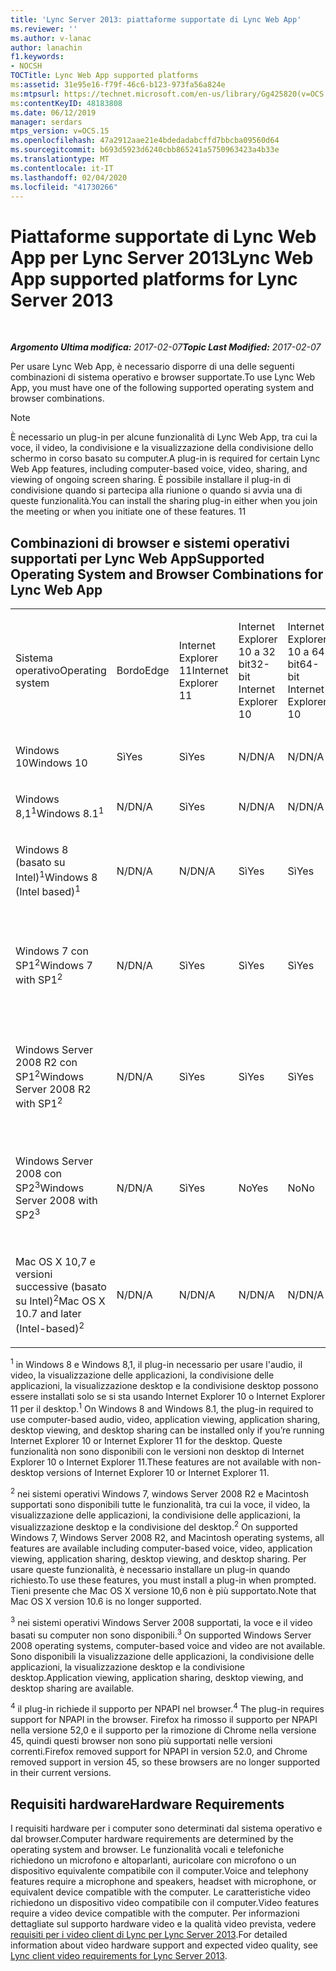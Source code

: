 ```yaml
---
title: 'Lync Server 2013: piattaforme supportate di Lync Web App'
ms.reviewer: ''
ms.author: v-lanac
author: lanachin
f1.keywords:
- NOCSH
TOCTitle: Lync Web App supported platforms
ms:assetid: 31e95e16-f79f-46c6-b123-973fa56a824e
ms:mtpsurl: https://technet.microsoft.com/en-us/library/Gg425820(v=OCS.15)
ms:contentKeyID: 48183808
ms.date: 06/12/2019
manager: serdars
mtps_version: v=OCS.15
ms.openlocfilehash: 47a2912aae21e4bdedadabcffd7bbcba09560d64
ms.sourcegitcommit: b693d5923d6240cbb865241a5750963423a4b33e
ms.translationtype: MT
ms.contentlocale: it-IT
ms.lasthandoff: 02/04/2020
ms.locfileid: "41730266"
---
```

<div data-xmlns="http://www.w3.org/1999/xhtml">

<div class="topic" data-xmlns="http://www.w3.org/1999/xhtml" data-msxsl="urn:schemas-microsoft-com:xslt" data-cs="http://msdn.microsoft.com/en-us/">

<div data-asp="http://msdn2.microsoft.com/asp">

# <a name="lync-web-app-supported-platforms-for-lync-server-2013"></a><span data-ttu-id="a1399-102">Piattaforme supportate di Lync Web App per Lync Server 2013</span><span class="sxs-lookup"><span data-stu-id="a1399-102">Lync Web App supported platforms for Lync Server 2013</span></span>

</div>

<div id="mainSection">

<div id="mainBody">

<span> </span>

<span data-ttu-id="a1399-103">_**Argomento Ultima modifica:** 2017-02-07_</span><span class="sxs-lookup"><span data-stu-id="a1399-103">_**Topic Last Modified:** 2017-02-07_</span></span>

<span data-ttu-id="a1399-104">Per usare Lync Web App, è necessario disporre di una delle seguenti combinazioni di sistema operativo e browser supportate.</span><span class="sxs-lookup"><span data-stu-id="a1399-104">To use Lync Web App, you must have one of the following supported operating system and browser combinations.</span></span>

<div>


> [!NOTE]  
> <span data-ttu-id="a1399-105">È necessario un plug-in per alcune funzionalità di Lync Web App, tra cui la voce, il video, la condivisione e la visualizzazione della condivisione dello schermo in corso basato su computer.</span><span class="sxs-lookup"><span data-stu-id="a1399-105">A plug-in is required for certain Lync Web App features, including computer-based voice, video, sharing, and viewing of ongoing screen sharing.</span></span> <span data-ttu-id="a1399-106">È possibile installare il plug-in di condivisione quando si partecipa alla riunione o quando si avvia una di queste funzionalità.</span><span class="sxs-lookup"><span data-stu-id="a1399-106">You can install the sharing plug-in either when you join the meeting or when you initiate one of these features.</span></span> <span data-ttu-id="a1399-107">1</span><span class="sxs-lookup"><span data-stu-id="a1399-107">1</span></span><BR>



</div>

<div>

## <a name="supported-operating-system-and-browser-combinations-for-lync-web-app"></a><span data-ttu-id="a1399-108">Combinazioni di browser e sistemi operativi supportati per Lync Web App</span><span class="sxs-lookup"><span data-stu-id="a1399-108">Supported Operating System and Browser Combinations for Lync Web App</span></span>


<table style="width:100%;">
<colgroup>
<col style="width: 9%" />
<col style="width: 9%" />
<col style="width: 9%" />
<col style="width: 9%" />
<col style="width: 9%" />
<col style="width: 9%" />
<col style="width: 9%" />
<col style="width: 9%" />
<col style="width: 9%" />
<col style="width: 9%" />
<col style="width: 9%" />
</colgroup>
<tbody>
<tr class="odd">
<td><p><span data-ttu-id="a1399-109">Sistema operativo</span><span class="sxs-lookup"><span data-stu-id="a1399-109">Operating system</span></span></p></td>
<td><p><span data-ttu-id="a1399-110">Bordo</span><span class="sxs-lookup"><span data-stu-id="a1399-110">Edge</span></span></p></td>
<td><p><span data-ttu-id="a1399-111">Internet Explorer 11</span><span class="sxs-lookup"><span data-stu-id="a1399-111">Internet Explorer 11</span></span></p></td>
<td><p><span data-ttu-id="a1399-112">Internet Explorer 10 a 32 bit</span><span class="sxs-lookup"><span data-stu-id="a1399-112">32-bit Internet Explorer 10</span></span></p></td>
<td><p><span data-ttu-id="a1399-113">Internet Explorer 10 a 64 bit</span><span class="sxs-lookup"><span data-stu-id="a1399-113">64-bit Internet Explorer 10</span></span></p></td>
<td><p><span data-ttu-id="a1399-114">Internet Explorer 9 a 32 bit</span><span class="sxs-lookup"><span data-stu-id="a1399-114">32-bit Internet Explorer 9</span></span></p></td>
<td><p><span data-ttu-id="a1399-115">Internet Explorer 9 a 64 bit</span><span class="sxs-lookup"><span data-stu-id="a1399-115">64-bit Internet Explorer 9</span></span></p></td>
<td><p><span data-ttu-id="a1399-116">Firefox 32-bit<sup>4</sup></span><span class="sxs-lookup"><span data-stu-id="a1399-116">Firefox 32-bit<sup>4</sup></span></span></p></td>
<td><p><span data-ttu-id="a1399-117">Firefox 64-bit<sup>4</sup></span><span class="sxs-lookup"><span data-stu-id="a1399-117">Firefox 64-bit<sup>4</sup></span></span></p></td>
<td><p><span data-ttu-id="a1399-118">Safari</span><span class="sxs-lookup"><span data-stu-id="a1399-118">Safari</span></span></p></td>
<td><p><span data-ttu-id="a1399-119">Chrome<sup>4</sup></span><span class="sxs-lookup"><span data-stu-id="a1399-119">Chrome<sup>4</sup></span></span></p></td>
</tr>
<tr class="even">
<td><p><span data-ttu-id="a1399-120">Windows 10</span><span class="sxs-lookup"><span data-stu-id="a1399-120">Windows 10</span></span></p></td>
<td><p><span data-ttu-id="a1399-121">Sì</span><span class="sxs-lookup"><span data-stu-id="a1399-121">Yes</span></span></p></td>
<td><p><span data-ttu-id="a1399-122">Sì</span><span class="sxs-lookup"><span data-stu-id="a1399-122">Yes</span></span></p></td>
<td><p><span data-ttu-id="a1399-123">N/D</span><span class="sxs-lookup"><span data-stu-id="a1399-123">N/A</span></span></p></td>
<td><p><span data-ttu-id="a1399-124">N/D</span><span class="sxs-lookup"><span data-stu-id="a1399-124">N/A</span></span></p></td>
<td><p><span data-ttu-id="a1399-125">N/D</span><span class="sxs-lookup"><span data-stu-id="a1399-125">N/A</span></span></p></td>
<td><p><span data-ttu-id="a1399-126">N/D</span><span class="sxs-lookup"><span data-stu-id="a1399-126">N/A</span></span></p></td>
<td><p><span data-ttu-id="a1399-127">No</span><span class="sxs-lookup"><span data-stu-id="a1399-127">No</span></span></p></td>
<td><p><span data-ttu-id="a1399-128">No</span><span class="sxs-lookup"><span data-stu-id="a1399-128">No</span></span></p></td>
<td><p><span data-ttu-id="a1399-129">N/D</span><span class="sxs-lookup"><span data-stu-id="a1399-129">N/A</span></span></p></td>
<td><p><span data-ttu-id="a1399-130">No</span><span class="sxs-lookup"><span data-stu-id="a1399-130">No</span></span></p></td>
</tr>
<tr class="odd">
<td><p><span data-ttu-id="a1399-131">Windows 8,1<sup>1</sup></span><span class="sxs-lookup"><span data-stu-id="a1399-131">Windows 8.1<sup>1</sup></span></span></p></td>
<td><p><span data-ttu-id="a1399-132">N/D</span><span class="sxs-lookup"><span data-stu-id="a1399-132">N/A</span></span></p></td>
<td><p><span data-ttu-id="a1399-133">Sì</span><span class="sxs-lookup"><span data-stu-id="a1399-133">Yes</span></span></p></td>
<td><p><span data-ttu-id="a1399-134">N/D</span><span class="sxs-lookup"><span data-stu-id="a1399-134">N/A</span></span></p></td>
<td><p><span data-ttu-id="a1399-135">N/D</span><span class="sxs-lookup"><span data-stu-id="a1399-135">N/A</span></span></p></td>
<td><p><span data-ttu-id="a1399-136">N/D</span><span class="sxs-lookup"><span data-stu-id="a1399-136">N/A</span></span></p></td>
<td><p><span data-ttu-id="a1399-137">N/D</span><span class="sxs-lookup"><span data-stu-id="a1399-137">N/A</span></span></p></td>
<td><p><span data-ttu-id="a1399-138">No</span><span class="sxs-lookup"><span data-stu-id="a1399-138">No</span></span></p></td>
<td><p><span data-ttu-id="a1399-139">No</span><span class="sxs-lookup"><span data-stu-id="a1399-139">No</span></span></p></td>
<td><p><span data-ttu-id="a1399-140">N/D</span><span class="sxs-lookup"><span data-stu-id="a1399-140">N/A</span></span></p></td>
<td><p><span data-ttu-id="a1399-141">No</span><span class="sxs-lookup"><span data-stu-id="a1399-141">No</span></span></p></td>
</tr>
<tr class="even">
<td><p><span data-ttu-id="a1399-142">Windows 8 (basato su Intel)<sup>1</sup></span><span class="sxs-lookup"><span data-stu-id="a1399-142">Windows 8 (Intel based)<sup>1</sup></span></span></p></td>
<td><p><span data-ttu-id="a1399-143">N/D</span><span class="sxs-lookup"><span data-stu-id="a1399-143">N/A</span></span></p></td>
<td><p><span data-ttu-id="a1399-144">N/D</span><span class="sxs-lookup"><span data-stu-id="a1399-144">N/A</span></span></p></td>
<td><p><span data-ttu-id="a1399-145">Sì</span><span class="sxs-lookup"><span data-stu-id="a1399-145">Yes</span></span></p></td>
<td><p><span data-ttu-id="a1399-146">Sì</span><span class="sxs-lookup"><span data-stu-id="a1399-146">Yes</span></span></p></td>
<td><p><span data-ttu-id="a1399-147">N/D</span><span class="sxs-lookup"><span data-stu-id="a1399-147">N/A</span></span></p></td>
<td><p><span data-ttu-id="a1399-148">N/D</span><span class="sxs-lookup"><span data-stu-id="a1399-148">N/A</span></span></p></td>
<td><p><span data-ttu-id="a1399-149">No</span><span class="sxs-lookup"><span data-stu-id="a1399-149">No</span></span></p></td>
<td><p><span data-ttu-id="a1399-150">No</span><span class="sxs-lookup"><span data-stu-id="a1399-150">No</span></span></p></td>
<td><p><span data-ttu-id="a1399-151">N/D</span><span class="sxs-lookup"><span data-stu-id="a1399-151">N/A</span></span></p></td>
<td><p><span data-ttu-id="a1399-152">No</span><span class="sxs-lookup"><span data-stu-id="a1399-152">No</span></span></p></td>
</tr>
<tr class="odd">
<td><p><span data-ttu-id="a1399-153">Windows 7 con SP1<sup>2</sup></span><span class="sxs-lookup"><span data-stu-id="a1399-153">Windows 7 with SP1<sup>2</sup></span></span></p></td>
<td><p><span data-ttu-id="a1399-154">N/D</span><span class="sxs-lookup"><span data-stu-id="a1399-154">N/A</span></span></p></td>
<td><p><span data-ttu-id="a1399-155">Sì</span><span class="sxs-lookup"><span data-stu-id="a1399-155">Yes</span></span></p></td>
<td><p><span data-ttu-id="a1399-156">Sì</span><span class="sxs-lookup"><span data-stu-id="a1399-156">Yes</span></span></p></td>
<td><p><span data-ttu-id="a1399-157">Sì</span><span class="sxs-lookup"><span data-stu-id="a1399-157">Yes</span></span></p></td>
<td><p><span data-ttu-id="a1399-158">Sì</span><span class="sxs-lookup"><span data-stu-id="a1399-158">Yes</span></span></p></td>
<td><p><span data-ttu-id="a1399-159">No</span><span class="sxs-lookup"><span data-stu-id="a1399-159">Yes</span></span></p></td>
<td><p><span data-ttu-id="a1399-160">Supporto per riunioni private con ID conferenza di riunione dinamici</span><span class="sxs-lookup"><span data-stu-id="a1399-160">No</span></span></p></td>
<td><p><span data-ttu-id="a1399-161">No</span><span class="sxs-lookup"><span data-stu-id="a1399-161">No</span></span></p></td>
<td><p><span data-ttu-id="a1399-162">N/D</span><span class="sxs-lookup"><span data-stu-id="a1399-162">N/A</span></span></p></td>
<td><p><span data-ttu-id="a1399-163">No</span><span class="sxs-lookup"><span data-stu-id="a1399-163">No</span></span></p></td>
</tr>
<tr class="even">
<td><p><span data-ttu-id="a1399-164">Windows Server 2008 R2 con SP1<sup>2</sup></span><span class="sxs-lookup"><span data-stu-id="a1399-164">Windows Server 2008 R2 with SP1<sup>2</sup></span></span></p></td>
<td><p><span data-ttu-id="a1399-165">N/D</span><span class="sxs-lookup"><span data-stu-id="a1399-165">N/A</span></span></p></td>
<td><p><span data-ttu-id="a1399-166">Sì</span><span class="sxs-lookup"><span data-stu-id="a1399-166">Yes</span></span></p></td>
<td><p><span data-ttu-id="a1399-167">Sì</span><span class="sxs-lookup"><span data-stu-id="a1399-167">Yes</span></span></p></td>
<td><p><span data-ttu-id="a1399-168">Sì</span><span class="sxs-lookup"><span data-stu-id="a1399-168">Yes</span></span></p></td>
<td><p><span data-ttu-id="a1399-169">Sì</span><span class="sxs-lookup"><span data-stu-id="a1399-169">Yes</span></span></p></td>
<td><p><span data-ttu-id="a1399-170">No</span><span class="sxs-lookup"><span data-stu-id="a1399-170">Yes</span></span></p></td>
<td><p><span data-ttu-id="a1399-171">Supporto per riunioni private con ID conferenza di riunione dinamici</span><span class="sxs-lookup"><span data-stu-id="a1399-171">No</span></span></p></td>
<td><p><span data-ttu-id="a1399-172">No</span><span class="sxs-lookup"><span data-stu-id="a1399-172">No</span></span></p></td>
<td><p><span data-ttu-id="a1399-173">N/D</span><span class="sxs-lookup"><span data-stu-id="a1399-173">N/A</span></span></p></td>
<td><p><span data-ttu-id="a1399-174">No</span><span class="sxs-lookup"><span data-stu-id="a1399-174">No</span></span></p></td>
</tr>
<tr class="odd">
<td><p><span data-ttu-id="a1399-175">Windows Server 2008 con SP2<sup>3</sup></span><span class="sxs-lookup"><span data-stu-id="a1399-175">Windows Server 2008 with SP2<sup>3</sup></span></span></p></td>
<td><p><span data-ttu-id="a1399-176">N/D</span><span class="sxs-lookup"><span data-stu-id="a1399-176">N/A</span></span></p></td>
<td><p><span data-ttu-id="a1399-177">Sì</span><span class="sxs-lookup"><span data-stu-id="a1399-177">Yes</span></span></p></td>
<td><p><span data-ttu-id="a1399-178">No</span><span class="sxs-lookup"><span data-stu-id="a1399-178">Yes</span></span></p></td>
<td><p><span data-ttu-id="a1399-179">No</span><span class="sxs-lookup"><span data-stu-id="a1399-179">No</span></span></p></td>
<td><p><span data-ttu-id="a1399-180">Sì</span><span class="sxs-lookup"><span data-stu-id="a1399-180">Yes</span></span></p></td>
<td><p><span data-ttu-id="a1399-181">Supporto per riunioni private con ID conferenza di riunione dinamici</span><span class="sxs-lookup"><span data-stu-id="a1399-181">No</span></span></p></td>
<td><p><span data-ttu-id="a1399-182">No</span><span class="sxs-lookup"><span data-stu-id="a1399-182">No</span></span></p></td>
<td><p><span data-ttu-id="a1399-183">No</span><span class="sxs-lookup"><span data-stu-id="a1399-183">No</span></span></p></td>
<td><p><span data-ttu-id="a1399-184">N/D</span><span class="sxs-lookup"><span data-stu-id="a1399-184">N/A</span></span></p></td>
<td><p><span data-ttu-id="a1399-185">No</span><span class="sxs-lookup"><span data-stu-id="a1399-185">No</span></span></p></td>
</tr>
<tr class="even">
<td><p><span data-ttu-id="a1399-186">Mac OS X 10,7 e versioni successive (basato su Intel)<sup>2</sup></span><span class="sxs-lookup"><span data-stu-id="a1399-186">Mac OS X 10.7 and later (Intel-based)<sup>2</sup></span></span></p></td>
<td><p><span data-ttu-id="a1399-187">N/D</span><span class="sxs-lookup"><span data-stu-id="a1399-187">N/A</span></span></p></td>
<td><p><span data-ttu-id="a1399-188">N/D</span><span class="sxs-lookup"><span data-stu-id="a1399-188">N/A</span></span></p></td>
<td><p><span data-ttu-id="a1399-189">N/D</span><span class="sxs-lookup"><span data-stu-id="a1399-189">N/A</span></span></p></td>
<td><p><span data-ttu-id="a1399-190">N/D</span><span class="sxs-lookup"><span data-stu-id="a1399-190">N/A</span></span></p></td>
<td><p><span data-ttu-id="a1399-191">N/D</span><span class="sxs-lookup"><span data-stu-id="a1399-191">N/A</span></span></p></td>
<td><p><span data-ttu-id="a1399-192">N/D</span><span class="sxs-lookup"><span data-stu-id="a1399-192">N/A</span></span></p></td>
<td><p><span data-ttu-id="a1399-193">No</span><span class="sxs-lookup"><span data-stu-id="a1399-193">No</span></span></p></td>
<td><p><span data-ttu-id="a1399-194">No</span><span class="sxs-lookup"><span data-stu-id="a1399-194">No</span></span></p></td>
<td><p><span data-ttu-id="a1399-195">Sì</span><span class="sxs-lookup"><span data-stu-id="a1399-195">Yes</span></span></p></td>
<td><p><span data-ttu-id="a1399-196">Supporto per riunioni private con ID conferenza di riunione dinamici</span><span class="sxs-lookup"><span data-stu-id="a1399-196">No</span></span></p></td>
</tr>
</tbody>
</table>


<span data-ttu-id="a1399-197"><sup>1</sup> in Windows 8 e Windows 8,1, il plug-in necessario per usare l'audio, il video, la visualizzazione delle applicazioni, la condivisione delle applicazioni, la visualizzazione desktop e la condivisione desktop possono essere installati solo se si sta usando Internet Explorer 10 o Internet Explorer 11 per il desktop.</span><span class="sxs-lookup"><span data-stu-id="a1399-197"><sup>1</sup> On Windows 8 and Windows 8.1, the plug-in required to use computer-based audio, video, application viewing, application sharing, desktop viewing, and desktop sharing can be installed only if you’re running Internet Explorer 10 or Internet Explorer 11 for the desktop.</span></span> <span data-ttu-id="a1399-198">Queste funzionalità non sono disponibili con le versioni non desktop di Internet Explorer 10 o Internet Explorer 11.</span><span class="sxs-lookup"><span data-stu-id="a1399-198">These features are not available with non-desktop versions of Internet Explorer 10 or Internet Explorer 11.</span></span>

<span data-ttu-id="a1399-199"><sup>2</sup> nei sistemi operativi Windows 7, windows Server 2008 R2 e Macintosh supportati sono disponibili tutte le funzionalità, tra cui la voce, il video, la visualizzazione delle applicazioni, la condivisione delle applicazioni, la visualizzazione desktop e la condivisione del desktop.</span><span class="sxs-lookup"><span data-stu-id="a1399-199"><sup>2</sup> On supported Windows 7, Windows Server 2008 R2, and Macintosh operating systems, all features are available including computer-based voice, video, application viewing, application sharing, desktop viewing, and desktop sharing.</span></span> <span data-ttu-id="a1399-200">Per usare queste funzionalità, è necessario installare un plug-in quando richiesto.</span><span class="sxs-lookup"><span data-stu-id="a1399-200">To use these features, you must install a plug-in when prompted.</span></span> <span data-ttu-id="a1399-201">Tieni presente che Mac OS X versione 10,6 non è più supportato.</span><span class="sxs-lookup"><span data-stu-id="a1399-201">Note that Mac OS X version 10.6 is no longer supported.</span></span>

<span data-ttu-id="a1399-202"><sup>3</sup> nei sistemi operativi Windows Server 2008 supportati, la voce e il video basati su computer non sono disponibili.</span><span class="sxs-lookup"><span data-stu-id="a1399-202"><sup>3</sup> On supported Windows Server 2008 operating systems, computer-based voice and video are not available.</span></span> <span data-ttu-id="a1399-203">Sono disponibili la visualizzazione delle applicazioni, la condivisione delle applicazioni, la visualizzazione desktop e la condivisione desktop.</span><span class="sxs-lookup"><span data-stu-id="a1399-203">Application viewing, application sharing, desktop viewing, and desktop sharing are available.</span></span>

<span data-ttu-id="a1399-204"><sup>4</sup> il plug-in richiede il supporto per NPAPI nel browser.</span><span class="sxs-lookup"><span data-stu-id="a1399-204"><sup>4</sup>  The plug-in requires support for NPAPI in the browser.</span></span> <span data-ttu-id="a1399-205">Firefox ha rimosso il supporto per NPAPI nella versione 52,0 e il supporto per la rimozione di Chrome nella versione 45, quindi questi browser non sono più supportati nelle versioni correnti.</span><span class="sxs-lookup"><span data-stu-id="a1399-205">Firefox removed support for NPAPI in version 52.0, and Chrome removed support in version 45, so these browsers are no longer supported in their current versions.</span></span>

</div>

<div>

## <a name="hardware-requirements"></a><span data-ttu-id="a1399-206">Requisiti hardware</span><span class="sxs-lookup"><span data-stu-id="a1399-206">Hardware Requirements</span></span>

<span data-ttu-id="a1399-207">I requisiti hardware per i computer sono determinati dal sistema operativo e dal browser.</span><span class="sxs-lookup"><span data-stu-id="a1399-207">Computer hardware requirements are determined by the operating system and browser.</span></span> <span data-ttu-id="a1399-208">Le funzionalità vocali e telefoniche richiedono un microfono e altoparlanti, auricolare con microfono o un dispositivo equivalente compatibile con il computer.</span><span class="sxs-lookup"><span data-stu-id="a1399-208">Voice and telephony features require a microphone and speakers, headset with microphone, or equivalent device compatible with the computer.</span></span> <span data-ttu-id="a1399-209">Le caratteristiche video richiedono un dispositivo video compatibile con il computer.</span><span class="sxs-lookup"><span data-stu-id="a1399-209">Video features require a video device compatible with the computer.</span></span> <span data-ttu-id="a1399-210">Per informazioni dettagliate sul supporto hardware video e la qualità video prevista, vedere [requisiti per i video client di Lync per Lync Server 2013](lync-server-2013-lync-client-video-requirements.md).</span><span class="sxs-lookup"><span data-stu-id="a1399-210">For detailed information about video hardware support and expected video quality, see [Lync client video requirements for Lync Server 2013](lync-server-2013-lync-client-video-requirements.md).</span></span>

</div>

</div>

<span> </span>

</div>

</div>

</div>


